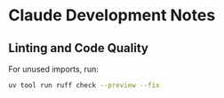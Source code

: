 # Claude Development Notes

## Linting and Code Quality

For unused imports, run:
```bash
uv tool run ruff check --preview --fix
```